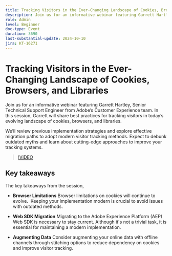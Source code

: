 ```yaml
---
title: Tracking Visitors in the Ever-Changing Landscape of Cookies, Browsers, and Libraries
description: Join us for an informative webinar featuring Garrett Hartley, Senior Technical Support Engineer from Adobe’s Customer Experience team. In this session, Garrett will share best practices for tracking visitors in today’s evolving landscape of cookies, browsers, and libraries.We’ll review previous implementation strategies and explore effective migration paths to adopt modern visitor tracking methods. Expect to debunk outdated myths and learn about cutting-edge approaches to improve your tracking systems.
role: Admin
level: Beginner
doc-type: Event
duration: 3690
last-substantial-update: 2024-10-10
jira: KT-16271
---
```


# Tracking Visitors in the Ever-Changing Landscape of Cookies, Browsers, and Libraries

Join us for an informative webinar featuring Garrett Hartley, Senior Technical Support Engineer from Adobe’s Customer Experience team. In this session, Garrett will share best practices for tracking visitors in today’s evolving landscape of cookies, browsers, and libraries.

We’ll review previous implementation strategies and explore effective migration paths to adopt modern visitor tracking methods. Expect to debunk outdated myths and learn about cutting-edge approaches to improve your tracking systems.

>[!VIDEO](https://video.tv.adobe.com/v/3434925/?learn=on)

## Key takeaways

The key takeaways from the session,

* **Browser Limitations** Browser limitations on cookies will continue to evolve. ​ Keeping your implementation modern is crucial to avoid issues with outdated methods. ​

* **Web SDK Migration** Migrating to the Adobe Experience Platform (AEP) Web SDK is necessary to stay current. Although it's not a trivial task, it is essential for maintaining a modern implementation. ​

* **Augmenting Data** Consider augmenting your online data with offline channels through stitching options to reduce dependency on cookies and improve visitor tracking. ​

